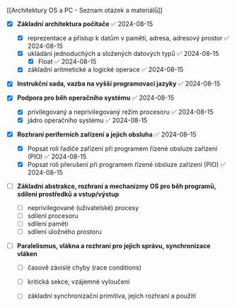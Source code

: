 [[Architektury OS a PC - Seznam otázek a materiálů]]
- [x] **Základní architektura počítače** ✅ 2024-08-15
    - [x] reprezentace a přístup k datům v paměti, adresa, adresový prostor ✅ 2024-08-15
    - [x] ukládání jednoduchých a složených datových typů ✅ 2024-08-15
        - [x] Float ✅ 2024-08-15
    - [x] základní aritmetické a logické operace ✅ 2024-08-15

- [x] **Instrukční sada, vazba na vyšší programovací jazyky** ✅ 2024-08-15

- [x] **Podpora pro běh operačního systému** ✅ 2024-08-15
    - [x] privilegovaný a neprivilegovaný režim procesoru ✅ 2024-08-15
    - [x] jádro operačního systému ✅ 2024-08-15

- [x] **Rozhraní periferních zařízení a jejich obsluha** ✅ 2024-08-15
    - [x] Popsat roli řadiče zařízení při programem řízené obsluze zařízení (PIO) ✅ 2024-08-15
    - [x] Popsat roli přerušení při programem řízené obsluze zařízení (PIO) ✅ 2024-08-15

- [ ] **Základní abstrakce, rozhraní a mechanizmy OS pro běh programů, sdílení prostředků a vstup/výstup**
    - [ ] neprivilegované (uživatelské) procesy
    - [ ] sdílení procesoru
    - [ ] sdílení paměti
    - [ ] sdílení úložného prostoru

- [ ] **Paralelismus, vlákna a rozhraní pro jejich správu, synchronizace vláken**
    - [ ] časově závislé chyby (race conditions)
    - [ ] kritická sekce, vzájemné vyloučení
    - [ ] základní synchronizační primitiva, jejich rozhraní a použití

